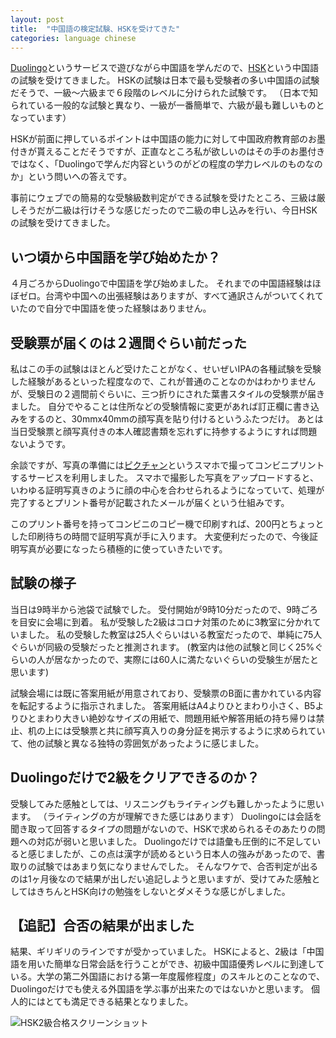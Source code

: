 ```yaml
---
layout: post
title:  "中国語の検定試験、HSKを受けてきた"
categories: language chinese
---
```

[Duolingo](https://ja.duolingo.com)というサービスで遊びながら中国語を学んだので、[HSK](http://www.hskj.jp)という中国語の試験を受けてきました。
HSKの試験は日本で最も受験者の多い中国語の試験だそうで、一級〜六級まで６段階のレベルに分けられた試験です。
（日本で知られている一般的な試験と異なり、一級が一番簡単で、六級が最も難しいものとなっています）

HSKが前面に押しているポイントは中国語の能力に対して中国政府教育部のお墨付きが貰えることだそうですが、正直なところ私が欲しいのはその手のお墨付きではなく、「Duolingoで学んだ内容というのがどの程度の学力レベルのものなのか」という問いへの答えです。

事前にウェブでの簡易的な受験級数判定ができる試験を受けたところ、三級は厳しそうだが二級は行けそうな感じだったので二級の申し込みを行い、今日HSKの試験を受けてきました。

## いつ頃から中国語を学び始めたか？

４月ごろからDuolingoで中国語を学び始めました。
それまでの中国語経験はほぼゼロ。台湾や中国への出張経験はありますが、すべて通訳さんがついてくれていたので自分で中国語を使った経験はありません。


## 受験票が届くのは２週間ぐらい前だった

私はこの手の試験はほとんど受けたことがなく、せいぜいIPAの各種試験を受験した経験があるといった程度なので、これが普通のことなのかはわかりませんが、受験日の２週間前ぐらいに、三つ折りにされた葉書スタイルの受験票が届きました。
自分でやることは住所などの受験情報に変更があれば訂正欄に書き込みをするのと、30mmx40mmの顔写真を貼り付けるというふたつだけ。
あとは当日受験票と顔写真付きの本人確認書類を忘れずに持参するようにすれば問題ないようです。

余談ですが、写真の準備には[ピクチャン](https://pic-chan.net)というスマホで撮ってコンビニプリントするサービスを利用しました。
スマホで撮影した写真をアップロードすると、いわゆる証明写真きのように顔の中心を合わせられるようになっていて、処理が完了するとプリント番号が記載されたメールが届くという仕組みです。

このプリント番号を持ってコンビニのコピー機で印刷すれば、200円とちょっとした印刷待ちの時間で証明写真が手に入ります。
大変便利だったので、今後証明写真が必要になったら積極的に使っていきたいです。

## 試験の様子

当日は9時半から池袋で試験でした。
受付開始が9時10分だったので、9時ごろを目安に会場に到着。
私が受験した2級はコロナ対策のために3教室に分かれていました。
私の受験した教室は25人ぐらいはいる教室だったので、単純に75人ぐらいが同級の受験だったと推測されます。
(教室内は他の試験と同じく25%ぐらいの人が居なかったので、実際には60人に満たないぐらいの受験生が居たと思います)

試験会場には既に答案用紙が用意されており、受験票のB面に書かれている内容を転記するように指示されました。
答案用紙はA4よりひとまわり小さく、B5よりひとまわり大きい絶妙なサイズの用紙で、問題用紙や解答用紙の持ち帰りは禁止、机の上には受験票と共に顔写真入りの身分証を掲示するように求められていて、他の試験と異なる独特の雰囲気があったように感じました。

## Duolingoだけで2級をクリアできるのか？

受験してみた感触としては、リスニングもライティングも難しかったように思います。
（ライティングの方が理解できた感じはあります）
Duolingoには会話を聞き取って回答するタイプの問題がないので、HSKで求められるそのあたりの問題への対応が弱いと思いました。
Duolingoだけでは語彙も圧倒的に不足していると感じましたが、この点は漢字が読めるという日本人の強みがあったので、書取りの試験ではあまり気になりませんでした。
そんなワケで、合否判定が出るのは1ヶ月後なので結果が出しだい追記しようと思いますが、受けてみた感触としてはきちんとHSK向けの勉強をしないとダメそうな感じがしました。

## 【追記】合否の結果が出ました

結果、ギリギリのラインですが受かっていました。
HSKによると、2級は「中国語を用いた簡単な日常会話を行うことができ、初級中国語優秀レベルに到達している。大学の第二外国語における第一年度履修程度」のスキルとのことなので、Duolingoだけでも使える外国語を学ぶ事が出来たのではないかと思います。
個人的にはとても満足できる結果となりました。

![HSK2級合格スクリーンショット]({{absolute_url}}/images/hsk_2_result.png)

